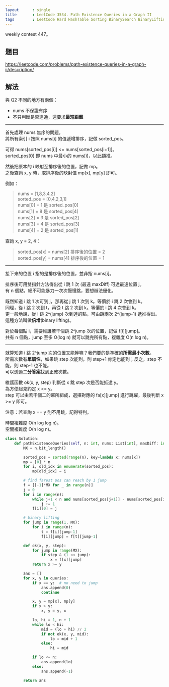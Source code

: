 ```yaml
---
layout      : single
title       : LeetCode 3534. Path Existence Queries in a Graph II
tags        : LeetCode Hard HashTable Sorting BinarySearch BinaryLifting
---
```

weekly contest 447。

## 題目

<https://leetcode.com/problems/path-existence-queries-in-a-graph-ii/description/>

## 解法

與 Q2 不同的地方有兩個：  

- nums 不保證有序  
- 不只判斷是否連通，還要求**最短距離**  

---

首先處理 nums 無序的問題。  
將所有索引 i 按照 nums[i] 的值遞增排序，記做 sorted_pos。  

可得 nums[sorted_pos[i]] <= nums[sorted_pos[i+1]]。  
sorted_pos[0] 即 nums 中最小的 nums[i]，以此類推。  

然後把原本的 i 映射至排序後的位置，記做 mp。  
之後查詢 x, y 時，取排序後的映射值 mp[x], mp[y] 即可。  

例如：  
> nums = [1,8,3,4,2]  
> sorted_pos = [0,4,2,3,1]  
> nums[0] = 1 是 sorted_pos[0]  
> nums[1] = 8 是 sorted_pos[4]  
> nums[2] = 3 是 sorted_pos[2]  
> nums[3] = 4 是 sorted_pos[3]  
> nums[4] = 2 是 sorted_pos[1]  

查詢 x, y = 2, 4：  
> sorted_pos[x] = nums[2] 排序後的位置 = 2  
> sorted_pos[y] = nums[4] 排序後的位置 = 1  

---

接下來的位置 i 指的是排序後的位置，並非指 nums[i]。  

排序後可用雙指針方法得出從 i 跳 1 次 (最遠 maxDiff) 可達最遠位置 j。  
有 n 個點，總不可能暴力一次次慢慢跳，要想辦法優化。  

既然知道 i 跳 1 次可到 j，那再從 j 跳 1 次到 k。等價於 i 跳 2 次會到 k。  
同理，從 i 跳 2 次到 t，再從 t 跳 2 次到 k。等價於 i 跳 4 次會到 k。  
更一般地說，從 i 跳 2^(jump) 次到達的點，可由跳兩次 2^(jump-1) 遞推得出。  
這種方法叫做**倍增**(binary lifting)。  

對於每個點 i，需要維護若干個跳 2^jump 次的位置，記做 f[i][jump]。  
共有 n 個點，jump 至多 O(log n) 就可以跳完所有點，複雜度 O(n log n)。  

---

就算知道 i 跳 2^jump 次的位置又能幹嘛？我們要的是準確的**所需最小次數**。  
所需次數有**單調性**，如果跳 step 次能到，則 step+1 肯定也能到；反之，step 不能，則 step-1 也不能。  
可以透過**二分答案**找到正確次數。  

維護函數 ok(x, y, step) 判斷從 x 跳 step 次是否能抵達 y。  
為方便起見約定 x <= y。  
step 可以由若干個二的冪所組成，選擇對應的 fa[x][jump] 進行跳躍，最後判斷 x >= y 即可。  

注意：若查詢 x == y 則不用跳，記得特判。  

時間複雜度 O(n log log n)。  
空間複雜度 O(n log n)。  

```python
class Solution:
    def pathExistenceQueries(self, n: int, nums: List[int], maxDiff: int, queries: List[List[int]]) -> List[bool]:
        MX = n.bit_length()

        sorted_pos = sorted(range(n), key=lambda x: nums[x])
        mp = [0] * n
        for i, old_idx in enumerate(sorted_pos):
            mp[old_idx] = i

        # find farest pos can reach by 1 jump
        f = [[-1]*MX for _ in range(n)]
        j = 0
        for i in range(n):
            while j+1 < n and nums[sorted_pos[j+1]] - nums[sorted_pos[i]] <= maxDiff:
                j += 1
            f[i][0] = j

        # binary lifting
        for jump in range(1, MX):
            for i in range(n):
                t = f[i][jump-1]
                f[i][jump] = f[t][jump-1]

        def ok(x, y, step):
            for jump in range(MX):
                if step & (1 << jump):
                    x = f[x][jump]
            return x >= y

        ans = []
        for x, y in queries:
            if x == y:  # no need to jump
                ans.append(0)
                continue

            x, y = mp[x], mp[y]
            if x > y:
                x, y = y, x

            lo, hi = 1, n + 1
            while lo < hi:
                mid = (lo + hi) // 2
                if not ok(x, y, mid):
                    lo = mid + 1
                else:
                    hi = mid

            if lo <= n:
                ans.append(lo)
            else:
                ans.append(-1)

        return ans
```
